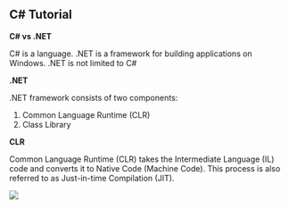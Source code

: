 <h2>C# Tutorial</h2>

**C# vs .NET**

C# is a language. .NET is a framework for building applications on Windows. .NET is not limited to C#

**.NET**

.NET framework consists of two components:

1) Common Language Runtime (CLR) 
2) Class Library

**CLR**

Common Language Runtime (CLR) takes the Intermediate Language (IL) code and converts it to Native Code (Machine Code). This process is also referred to as Just-in-time Compilation (JIT).

<img src="https://github.com/markbuckle/Csharp-Tutorial/blob/main/C%23-tutorial-img1.png" maxwidth=350>
